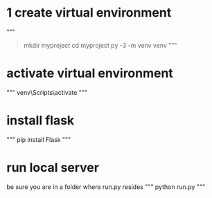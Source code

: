 # 1 create virtual environment
"""
> mkdir myproject
> cd myproject
> py -3 -m venv venv
"""

# activate virtual environment
"""
venv\Scripts\activate
"""

# install flask
"""
pip install Flask
"""
# run local server
be sure you are in a folder where run.py resides
"""
python run.py
"""
